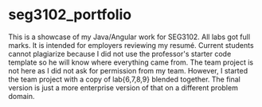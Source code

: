 # seg3102_portfolio

This is a showcase of my Java/Angular work for SEG3102. All labs got full marks.
It is intended for employers reviewing my resumé.
Current students cannot plagiarize because I did not use the professor's starter code template so he will know where everything came from.
The team project is not here as I did not ask for permission from my team. However, I started the team project with a copy of lab{6,7,8,9} blended together. The final version is just a more enterprise version of that on a different problem domain.
